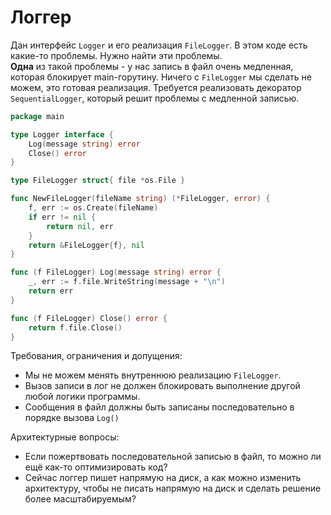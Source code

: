 # Логгер

Дан интерфейс `Logger` и его реализация `FileLogger`. В этом коде есть какие-то проблемы. Нужно найти эти проблемы. \
**Одна** из такой проблемы - у нас запись в файл очень медленная, которая блокирует main-горутину. Ничего с `FileLogger` мы сделать не можем, это готовая реализация. Требуется реализовать декоратор `SequentialLogger`, который решит проблемы с медленной записью.


```go
package main

type Logger interface {
    Log(message string) error
    Close() error
}

type FileLogger struct{ file *os.File }

func NewFileLogger(fileName string) (*FileLogger, error) {
    f, err := os.Create(fileName)
    if err != nil {
        return nil, err
    }
    return &FileLogger{f}, nil
}

func (f FileLogger) Log(message string) error {
    _, err := f.file.WriteString(message + "\n")
    return err
}

func (f FileLogger) Close() error {
    return f.file.Close()
}
```

Требования, ограничения и допущения:
- Мы не можем менять внутреннюю реализацию `FileLogger`.
- Вызов записи в лог не должен блокировать выполнение другой любой логики программы.
- Сообщения в файл должны быть записаны последовательно в порядке вызова `Log()`

Архитектурные вопросы:
- Если пожертвовать последовательной записью в файл, то можно ли ещё как-то оптимизировать код?
- Сейчас логгер пишет напрямую на диск, а как можно изменить архитектуру, чтобы не писать напрямую на диск и сделать решение более масштабируемым?
